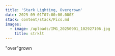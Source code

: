```yaml
---
title: 'Stark Lighting, Overgrown'
date: 2025-09-01T07:00:00.000Z
stack: content/stack/Pics.md
images:
  - image: /uploads/IMG_20250901_102927106.jpg
    title: strklt
---
```


"over"grown
